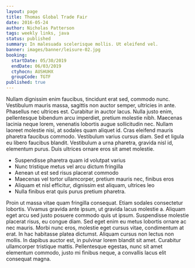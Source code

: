 ```yaml
---
layout: page
title: Thomas Global Trade Fair
date: 2016-05-24
author: Nicholas Patterson
tags: weekly links, java
status: published
summary: In malesuada scelerisque mollis. Ut eleifend vel.
banner: images/banner/leisure-02.jpg
booking:
  startDate: 05/30/2019
  endDate: 06/03/2019
  ctyhocn: AUSHUHX
  groupCode: TGTF
published: true
---
```

Nullam dignissim enim faucibus, tincidunt erat sed, commodo nunc. Vestibulum mauris massa, sagittis non auctor semper, ultricies in ante. Phasellus nec ultrices est. Curabitur in auctor lacus. Nulla justo enim, pellentesque bibendum arcu imperdiet, pretium molestie nibh. Maecenas lacinia neque lorem, venenatis lobortis augue sollicitudin nec. Nullam laoreet molestie nisi, at sodales quam aliquet id. Cras eleifend mauris pharetra faucibus commodo. Vestibulum varius cursus diam. Sed et ligula eu libero faucibus blandit. Vestibulum a urna pharetra, gravida nisl id, elementum purus. Duis ultrices ornare eros sit amet molestie.

* Suspendisse pharetra quam id volutpat varius
* Nunc tristique metus vel arcu dictum fringilla
* Aenean ut est sed risus placerat commodo
* Maecenas vel tortor ullamcorper, pretium mauris nec, finibus eros
* Aliquam et nisl efficitur, dignissim est aliquam, ultrices leo
* Nulla finibus erat quis purus pretium pharetra.

Proin ut massa vitae quam fringilla consequat. Etiam sodales consectetur lobortis. Vivamus gravida ante ipsum, ut gravida lacus molestie a. Aliquam eget arcu sed justo posuere commodo quis ut ipsum. Suspendisse molestie placerat risus, eu congue diam. Sed eget enim eu metus lobortis ornare ac nec mauris. Morbi nunc eros, molestie eget cursus vitae, condimentum at erat. In hac habitasse platea dictumst. Aliquam cursus non lectus non mollis. In dapibus auctor est, in pulvinar lorem blandit sit amet. Curabitur ullamcorper tristique mattis. Pellentesque egestas, nunc sit amet elementum commodo, justo mi finibus neque, a convallis lacus elit consequat magna.
